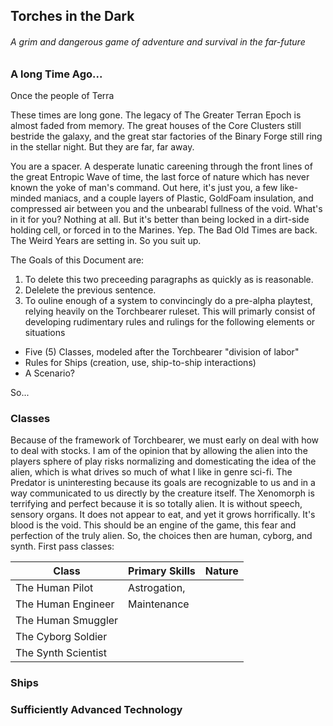 ## Torches in the Dark
###### A grim and dangerous game of adventure and survival in the far-future
### A long Time Ago...
Once the people of Terra 

These times are long gone. The legacy of The Greater Terran Epoch is almost
faded from memory. The great houses of the Core Clusters still bestride the galaxy, and the great star factories of the Binary Forge still ring in the
stellar night. But they are far, far away.

You are a spacer. A desperate lunatic careening through the front lines of the
great Entropic Wave of time, the last force of nature which has never
known the yoke of man's command. Out here, it's just you, a few like-minded
maniacs, and a couple layers of Plastic, GoldFoam insulation, and compressed
air between you and the unbearabl fullness of the void. What's in it for you?
Nothing at all. But it's better than being locked in a dirt-side holding cell,
or forced in to the Marines. Yep. The Bad Old Times are back. The Weird Years
are setting in. So you suit up.

The Goals of this Document are:
1. To delete this two preceeding paragraphs as quickly as is reasonable.
2. Delelete the previous sentence. 
3. To ouline enough of a system to convincingly do a pre-alpha playtest, relying
heavily on the Torchbearer ruleset. This will primarly consist of developing
rudimentary rules and rulings for the following elements or situations
  - Five (5) Classes, modeled after the Torchbearer "division of labor"
  - Rules for Ships (creation, use, ship-to-ship interactions)
  - A Scenario?

So...

### Classes

Because of the framework of Torchbearer, we must early on deal with how to deal
with stocks. I am of the opinion that by allowing the alien into the players
sphere of play risks normalizing and domesticating the idea of the alien, which
is what drives so much of what I like in genre sci-fi. The
Predator is uninteresting because its goals are recognizable to us and in a way
communicated to us directly by the creature itself. The Xenomorph is terrifying
and perfect because it is so totally alien. It is without speech, sensory
organs. It does not appear to eat, and yet it grows horrifically. It's blood is
the void. This should be an engine of the game, this fear and perfection of the
truly alien. 
So, the choices then are human, cyborg, and synth. First pass classes:

|Class|Primary Skills|Nature|
|-----|--------------|------|
|The Human Pilot|Astrogation,|| 
|The Human Engineer|Maintenance||
|The Human Smuggler|||
|The Cyborg Soldier|||
|The Synth Scientist|||

### Ships

### Sufficiently Advanced Technology
